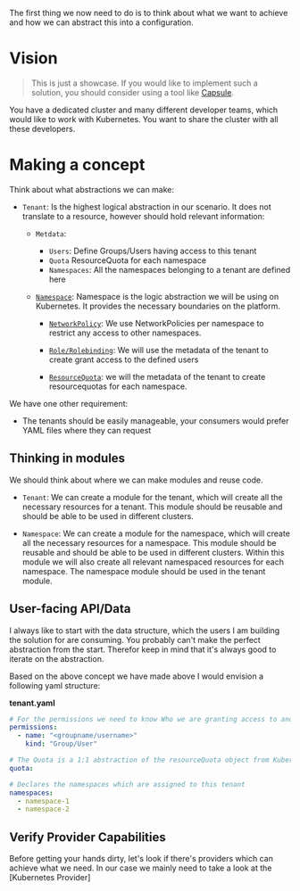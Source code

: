The first thing we now need to do is to think about what we want to achieve and how we can abstract this into a configuration.

# Vision

> This is just a showcase. If you would like to implement such a solution, you should consider using a tool like [Capsule](https://github.com/projectcapsule/capsule).

You have a dedicated cluster and many different developer teams, which would like to work with Kubernetes. You want to share the cluster with all these developers.


# Making a concept

Think about what abstractions we can make:

  * `Tenant`: Is the highest logical abstraction in our scenario. It does not translate to a resource, however should hold relevant information:
  
    * `Metdata`:
      * `Users`: Define Groups/Users having access to this tenant
      * `Quota` ResourceQuota for each namespace
      * `Namespaces`: All the namespaces belonging to a tenant are defined here
  
    * [`Namespace`](https://kubernetes.io/docs/concepts/overview/working-with-objects/namespaces/): Namespace is the logic abstraction we will be using on Kubernetes. It provides the necessary boundaries on the platform.
 
      * [`NetworkPolicy`](https://kubernetes.io/docs/concepts/services-networking/network-policies/): We use NetworkPolicies per namespace to restrict any access to other namespaces.
  
      * [`Role/Rolebinding`](https://kubernetes.io/docs/reference/access-authn-authz/rbac/): We will use the metadata of the tenant to create grant access to the defined users

      * [`ResourceQuota`](https://kubernetes.io/docs/concepts/policy/resource-quotas/): we will the metadata of the tenant to create resourcequotas for each namespace.

We have one other requirement:

  * The tenants should be easily manageable, your consumers would prefer YAML files where they can request 


## Thinking in modules

We should think about where we can make modules and reuse code. 

  * `Tenant`: We can create a module for the tenant, which will create all the necessary resources for a tenant. This module should be reusable and should be able to be used in different clusters.

  * `Namespace`: We can create a module for the namespace, which will create all the necessary resources for a namespace. This module should be reusable and should be able to be used in different clusters. Within this module we will also create all relevant namespaced resources for each namespace. The namespace module should be used in the tenant module.

## User-facing API/Data

I always like to start with the data structure, which the users I am building the solution for are consuming. You probably can't make the perfect abstraction from the start. Therefor keep in mind that it's always good to iterate on the abstraction. 

Based on the above concept we have made above I would envision a following yaml structure:

**tenant.yaml**
```yaml
# For the permissions we need to know Who we are granting access to and what kind of access of property we are using (Username/Groups)
permissions:
  - name: "<groupname/username>"
    kind: "Group/User"

# The Quota is a 1:1 abstraction of the resourceQuota object from Kubernetes
quota:

# Declares the namespaces which are assigned to this tenant
namespaces:
  - namespace-1
  - namespace-2
```

## Verify Provider Capabilities

Before getting your hands dirty, let's look if there's providers which can achieve what we need. In our case we mainly need to take a look at the [Kubernetes Provider]

